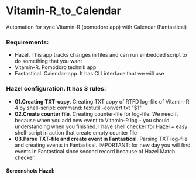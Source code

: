 # Vitamin-R_to_Calendar
Automation for sync Vitamin-R (pomodoro app) with Calendar (Fantastical)

### Requirements:

- Hazel. This app tracks changes in files and can run embedded script to do something that you want
- Vitamin-R. Pomodoro technik app
- Fantastical. Calendar-app. It has CLI interface that we will use

### Hazel configuration. It has 3 rules:

- **01.Creating TXT-copy**. Creating TXT copy of RTFD log-file of Vitamin-R 4 by shell-script: command: textutil -convert txt "$1"
- **02.Create counter file**. Creating counter-file for log-file. We need it because when you add new event to Vitamin-R log - you should understanding when you finished. I have shell checker for Hazel + easy shell-script in action that create empty counter file
- **03.Parse TXT-file and create event in Fantastical**. Parsing TXT log-file and creating events in Fantastical. IMPORTANT: for new day you will find events in Fantastical since second record because of Hazel Match checker.	

#### Screenshots Hazel:

[](./src/01.png)

[](./src/02.png)

[](./src/03.png)
